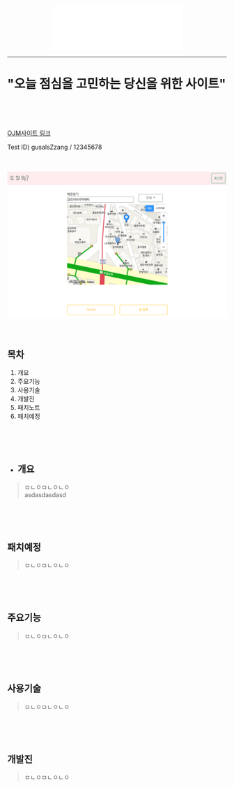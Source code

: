<p align="center">
  <img src="/forReadme/img/ojm.png" width="300"></img>
</p>

---
# "오늘 점심을 고민하는 당신을 위한 사이트"
<br>
<br>
<br>

[OJM사이트 링크](http://naver.com)
<br>

Test ID) gusalsZzang / 12345678
<br>
<br>
<br>

<img src="/forReadme/img/ojm_jsp.PNG"></img>
<br>
<br>
<br>

## 목차
1. 개요
2. 주요기능
3. 사용기술
4. 개발진
5. 패치노트
6. 패치예정

<br>
<br>
<br>

+ ## 개요
> ㅁㄴㅇㅁㄴㅇㄴㅇ<br>
> asdasdasdasd
<br>
<br>
<br>

## 패치예정
>ㅁㄴㅇㅁㄴㅇㄴㅇ
<br>
<br>
<br>

## 주요기능
>ㅁㄴㅇㅁㄴㅇㄴㅇ
<br>
<br>
<br>

## 사용기술
>ㅁㄴㅇㅁㄴㅇㄴㅇ
<br>
<br>
<br>

## 개발진
>ㅁㄴㅇㅁㄴㅇㄴㅇ
